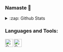 
### Namaste 🙏
<details>
  <summary>:zap: Github Stats</summary>

  <img align="left" alt="pishere's Github Stats" src="https://github-readme-stats.vercel.app/api?username=pishere&show_icons=true&theme=vue" />

</details>

### Languages and Tools:

<img align="left" alt="C" width="26px" src="https://github.com/pishere/pishere/blob/master/c.png" />
<img align="left" alt="C" width="26px" src="https://github.com/pishere/pishere/blob/master/py.png" />


